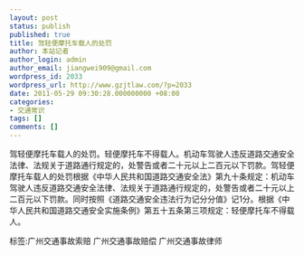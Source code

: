 ```yaml
---
layout: post
status: publish
published: true
title: 驾轻便摩托车载人的处罚
author: 本站记者
author_login: admin
author_email: jiangwei909@gmail.com
wordpress_id: 2033
wordpress_url: http://www.gzjtlaw.com/?p=2033
date: 2011-05-29 09:30:28.000000000 +08:00
categories:
- 交通常识
tags: []
comments: []
---
```

驾轻便摩托车载人的处罚。轻便摩托车不得载人。机动车驾驶人违反道路交通安全法律、法规关于道路通行规定的，处警告或者二十元以上二百元以下罚款。驾轻便摩托车载人的处罚根据《中华人民共和国道路交通安全法》第九十条规定：机动车驾驶人违反道路交通安全法律、法规关于道路通行规定的，处警告或者二十元以上二百元以下罚款。同时按照《道路交通安全违法行为记分分值》记1分。根据《中华人民共和国道路交通安全实施条例》第五十五条第三项规定：轻便摩托车不得载人。标签:广州交通事故索赔 广州交通事故赔偿 广州交通事故律师
